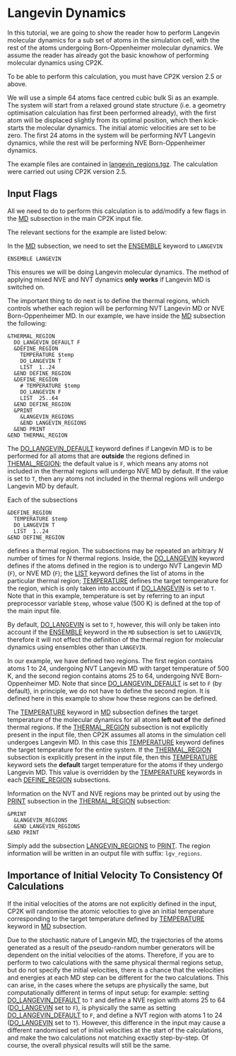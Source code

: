 # Langevin Dynamics

In this tutorial, we are going to show the reader how to perform Langevin molecular dynamics for a
sub set of atoms in the simulation cell, with the rest of the atoms undergoing Born-Oppenheimer
molecular dynamics. We assume the reader has already got the basic knowhow of performing molecular
dynamics using CP2K.

To be able to perform this calculation, you must have CP2K version 2.5 or above.

We will use a simple 64 atoms face centred cubic bulk Si as an example. The system will start from a
relaxed ground state structure (i.e. a geometry optimisation calculation has first been performed
already), with the first atom will be displaced slightly from its optimal position, which then
kick-starts the molecular dynamics. The initial atomic velocities are set to be zero. The first 24
atoms in the system will be performing NVT Langevin dynamics, while the rest will be performing NVE
Born-Oppenheimer dynamics.

The example files are contained in
[langevin_regions.tgz](https://www.cp2k.org/_media/howto:langevin_regions.tgz). The calculation were
carried out using CP2K version 2.5.

## Input Flags

All we need to do to perform this calculation is to add/modify a few flags in the
[MD](#CP2K_INPUT.MOTION.MD) subsection in the main CP2K input file.

The relevant sections for the example are listed below:

In the [MD](#CP2K_INPUT.MOTION.MD) subsection, we need to set the
[ENSEMBLE](#CP2K_INPUT.MOTION.MD.ENSEMBLE) keyword to `LANGEVIN`

```none
ENSEMBLE LANGEVIN
```

This ensures we will be doing Langevin molecular dynamics. The method of applying mixed NVE and NVT
dynamics **only works** if Langevin MD is switched on.

The important thing to do next is to define the thermal regions, which controls whether each region
will be performing NVT Langevin MD or NVE Born-Oppenheimer MD. In our example, we have inside the
[MD](#CP2K_INPUT.MOTION.MD) subsection the following:

```none
&THERMAL_REGION
  DO_LANGEVIN_DEFAULT F
  &DEFINE_REGION
    TEMPERATURE $temp
    DO_LANGEVIN T
    LIST  1..24
  &END DEFINE_REGION
  &DEFINE_REGION
    # TEMPERATURE $temp
    DO_LANGEVIN F
    LIST  25..64
  &END DEFINE_REGION
  &PRINT
    &LANGEVIN_REGIONS
    &END LANGEVIN_REGIONS
  &END PRINT
&END THERMAL_REGION
```

The [DO_LANGEVIN_DEFAULT](#CP2K_INPUT.MOTION.MD.THERMAL_REGION.DO_LANGEVIN_DEFAULT) keyword defines
if Langevin MD is to be performed for all atoms that are **outside** the regions defined in
[THEMAL_REGION](#CP2K_INPUT.MOTION.MD.THERMAL_REGION); the default value is `F`, which means any
atoms not included in the thermal regions will undergo NVE MD by default. If the value is set to
`T`, then any atoms not included in the thermal regions will undergo Langevin MD by default.

Each of the subsections

```none
&DEFINE_REGION
  TEMPERATURE $temp
  DO_LANGEVIN T
  LIST  1..24
&END DEFINE_REGION
```

defines a thermal region. The subsections may be repeated an arbitrary $N$ number of times for $N$
thermal regions. Inside, the
[DO_LANGEVIN](#CP2K_INPUT.MOTION.MD.THERMAL_REGION.DEFINE_REGION.DO_LANGEVIN) keyword defines if the
atoms defined in the region is to undergo NVT Langevin MD (`F`), or NVE MD (`F`); the
[LIST](#CP2K_INPUT.MOTION.MD.THERMAL_REGION.DEFINE_REGION.LIST) keyword defines the list of atoms in
the particular thermal region;
[TEMPERATURE](#CP2K_INPUT.MOTION.MD.THERMAL_REGION.DEFINE_REGION.TEMPERATURE) defines the target
temperature for the region, which is only taken into account if
[DO_LANGEVIN](#CP2K_INPUT.MOTION.MD.THERMAL_REGION.DEFINE_REGION.DO_LANGEVIN) is set to `T`. Note
that in this example, temperature is set by referring to an input preprocessor variable `$temp`,
whose value (500 K) is defined at the top of the main input file.

By default, [DO_LANGEVIN](#CP2K_INPUT.MOTION.MD.THERMAL_REGION.DEFINE_REGION.DO_LANGEVIN) is set to
`T`, however, this will only be taken into account if the [ENSEMBLE](#CP2K_INPUT.MOTION.MD.ENSEMBLE)
keyword in the `MD` subsection is set to `LANGEVIN`, therefore it will not effect the definition of
the thermal region for molecular dynamics using ensembles other than `LANGEVIN`.

In our example, we have defined two regions. The first region contains atoms 1 to 24, undergoing NVT
Langevin MD with target temperature of 500 K, and the second region contains atoms 25 to 64,
undergoing NVE Born-Oppenheimer MD. Note that since
[DO_LANGEVIN_DEFAULT](#CP2K_INPUT.MOTION.MD.THERMAL_REGION.DO_LANGEVIN_DEFAULT) is set to `F` (by
default), in principle, we do not have to define the second region. It is defined here in this
example to show how these regions can be defined.

The [TEMPERATURE](#CP2K_INPUT.MOTION.MD.TEMPERATURE) keyword in [MD](#CP2K_INPUT.MOTION.MD)
subsection defines the target temperature of the molecular dynamics for all atoms **left out of**
the defined thermal regions. If the [THERMAL_REGION](#CP2K_INPUT.MOTION.MD.THERMAL_REGION)
subsection is not explicitly present in the input file, then CP2K assumes all atoms in the
simulation cell undergoes Langevin MD. In this case this
[TEMPERATURE](#CP2K_INPUT.MOTION.MD.TEMPERATURE) keyword defines the target temperature for the
entire system. If the [THERMAL_REGION](#CP2K_INPUT.MOTION.MD.THERMAL_REGION) subsection is
explicitly present in the input file, then this [TEMPERATURE](#CP2K_INPUT.MOTION.MD.TEMPERATURE)
keyword sets the **default** target temperature for the atoms if they undergo Langevin MD. This
value is overridden by the
[TEMPERATURE](#CP2K_INPUT.MOTION.MD.THERMAL_REGION.DEFINE_REGION.TEMPERATURE) keywords in each
[DEFINE_REGION](#CP2K_INPUT.MOTION.MD.THERMAL_REGION.DEFINE_REGION) subsections.

Information on the NVT and NVE regions may be printed out by using the
[PRINT](#CP2K_INPUT.MOTION.MD.THERMAL_REGION.PRINT) subsection in the
[THERMAL_REGION](#CP2K_INPUT.MOTION.MD.THERMAL_REGION) subsection:

```none
&PRINT
  &LANGEVIN_REGIONS
  &END LANGEVIN_REGIONS
&END PRINT
```

Simply add the subsection
[LANGEVIN_REGIONS](#CP2K_INPUT.MOTION.MD.THERMAL_REGION.PRINT.LANGEVIN_REGIONS) to
[PRINT](#CP2K_INPUT.MOTION.MD.THERMAL_REGION.PRINT). The region information will be written in an
output file with suffix: `lgv_regions`.

## Importance of Initial Velocity To Consistency Of Calculations

If the initial velocities of the atoms are not explicitly defined in the input, CP2K will randomise
the atomic velocities to give an initial temperature corresponding to the target temperature defined
by [TEMPERATURE](#CP2K_INPUT.MOTION.MD.TEMPERATURE) keyword in [MD](#CP2K_INPUT.MOTION.MD)
subsection.

Due to the stochastic nature of Langevin MD, the trajectories of the atoms generated as a result of
the pseudo-random number generators will be dependent on the initial velocities of the atoms.
Therefore, if you are to perform to two calculations with the same physical thermal regions setup,
but do not specify the initial velocities, there is a chance that the velocities and energies at
each MD step can be different for the two calculations. This can arise, in the cases where the
setups are physically the same, but computationally different in terms of input setup: for example:
setting [DO_LANGEVIN_DEFAULT](#CP2K_INPUT.MOTION.MD.THERMAL_REGION.DO_LANGEVIN_DEFAULT) to `T` and
define a NVE region with atoms 25 to 64
([DO_LANGEVIN](#CP2K_INPUT.MOTION.MD.THERMAL_REGION.DEFINE_REGION.DO_LANGEVIN) set to `F`), is
physically the same as setting
[DO_LANGEVIN_DEFAULT](#CP2K_INPUT.MOTION.MD.THERMAL_REGION.DO_LANGEVIN_DEFAULT) to `F`, and define a
NVT region with atoms 1 to 24
([DO_LANGEVIN](#CP2K_INPUT.MOTION.MD.THERMAL_REGION.DEFINE_REGION.DO_LANGEVIN) set to `T`). However,
this difference in the input may cause a different randomised set of initial velocities at the start
of the calculations, and make the two calculations not matching exactly step-by-step. Of course, the
overall physical results will still be the same.
